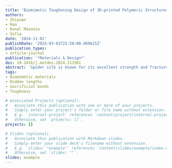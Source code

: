```yaml
---
title: 'Biomimetic Toughening Design of 3D-printed Polymeric Structures: Enhancing Toughness through Sacrificial Bonds and Hidden Lengths'
authors:
- Zhiyuan
- Ran
- Kunal Masania
- Sofia
date: '2024-11-01'
publishDate: '2025-03-01T22:50:00.069615Z'
publication_types:
- article-journal
publication: '*Materials & Design*'
doi: 10.1016/j.matdes.2024.113361
abstract: 'Spider silk is known for its excellent strength and fracture resistance properties due to its molecular design structure, characterized by sacrificial bonds and hidden lengths. These structures have inspired reinforcements of synthetic polymer materials to enhance toughness. In this study, we mimic these natural toughening mechanisms by designing and manufacturing 3D-printed polymeric structures incorporating overlapping curls consisting of coiling fiber with sacrificial bonds and hidden lengths. Utilizing the liquid rope coiling effect, we manufactured overlapping curls using three polymers: polylactic acid (PLA), liquid crystal polymer (LCP), and polyamide 6 (PA6). Uniaxial tensile tests were performed to characterize the mechanical properties of overlapping curl as a function of geometries, post-treatments, and material constitutive parameters. Our results show that single-sided overlapping curls can fully unfold while double-sided curls are prone to premature failure. Heat-pressure post-treatment was found to significantly increase the load-capacity of the sacrificial bonds by up to Image 1 due to increased contact area. However, the defects introduced in the fibre after the break of the sacrificial bonds, make the structure more susceptible to premature failure, limit the complete unfolding of the hidden length, and lead to a decrease up to Image 2 of the toughness. To guarantee the complete unfolding of the hidden lengths and improve the toughness, we demonstrate that selecting a polymer material with either high fracture strength (e.g., LCP, Image 3) or high fracture strain (e.g., PA6, >2) is crucial, and increase toughness up to Image 4 and Image 5, respectively.'
tags:
- Biomimetic materials
- Hidden lengths
- Sacrificial bonds
- Toughness

# Associated Projects (optional).
#   Associate this publication with one or more of your projects.
#   Simply enter your project's folder or file name without extension.
#   E.g. `internal-project` references `content/project/internal-project/index.md`.
#   Otherwise, set `projects: []`.
projects: []

# Slides (optional).
#   Associate this publication with Markdown slides.
#   Simply enter your slide deck's filename without extension.
#   E.g. `slides: "example"` references `content/slides/example/index.md`.
#   Otherwise, set `slides: ""`.
slides: example
---
```

